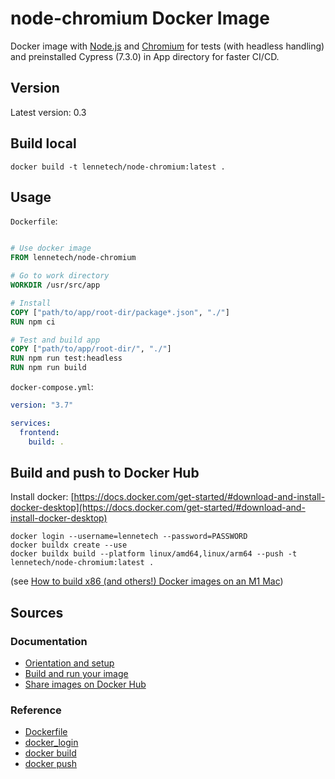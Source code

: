 # node-chromium Docker Image

Docker image with [Node.js](https://nodejs.org/) and [Chromium](https://www.chromium.org/Home) for tests 
(with headless handling) and preinstalled Cypress (7.3.0) in App directory for faster CI/CD.

## Version
Latest version: 0.3

## Build local

```
docker build -t lennetech/node-chromium:latest .
```

## Usage

`Dockerfile`:
```dockerfile

# Use docker image
FROM lennetech/node-chromium

# Go to work directory
WORKDIR /usr/src/app

# Install 
COPY ["path/to/app/root-dir/package*.json", "./"]
RUN npm ci

# Test and build app
COPY ["path/to/app/root-dir/", "./"]
RUN npm run test:headless
RUN npm run build
```

`docker-compose.yml`:
```yaml
version: "3.7"

services:
  frontend:
    build: .
```

## Build and push to Docker Hub

Install docker:
[https://docs.docker.com/get-started/#download-and-install-docker-desktop](https://docs.docker.com/get-started/#download-and-install-docker-desktop)

```
docker login --username=lennetech --password=PASSWORD
docker buildx create --use
docker buildx build --platform linux/amd64,linux/arm64 --push -t lennetech/node-chromium:latest .
```
(see [How to build x86 (and others!) Docker images on an M1 Mac](https://jaimyn.com.au/how-to-build-multi-architecture-docker-images-on-an-m1-mac/))

## Sources

### Documentation
- [Orientation and setup](https://docs.docker.com/get-started/)
- [Build and run your image](https://docs.docker.com/get-started/part2/)
- [Share images on Docker Hub](https://docs.docker.com/get-started/part3/)

### Reference
- [Dockerfile](https://docs.docker.com/engine/reference/builder/)
- [docker_login](https://docs.docker.com/engine/reference/commandline/login/)
- [docker build](https://docs.docker.com/engine/reference/commandline/build/)
- [docker push](https://docs.docker.com/engine/reference/commandline/push/)
